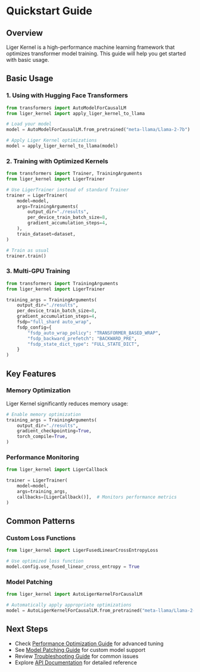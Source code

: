 # Quickstart Guide

## Overview
Liger Kernel is a high-performance machine learning framework that optimizes transformer model training. This guide will help you get started with basic usage.

## Basic Usage

### 1. Using with Hugging Face Transformers
```python
from transformers import AutoModelForCausalLM
from liger_kernel import apply_liger_kernel_to_llama

# Load your model
model = AutoModelForCausalLM.from_pretrained("meta-llama/Llama-2-7b")

# Apply Liger Kernel optimizations
model = apply_liger_kernel_to_llama(model)
```

### 2. Training with Optimized Kernels
```python
from transformers import Trainer, TrainingArguments
from liger_kernel import LigerTrainer

# Use LigerTrainer instead of standard Trainer
trainer = LigerTrainer(
    model=model,
    args=TrainingArguments(
        output_dir="./results",
        per_device_train_batch_size=8,
        gradient_accumulation_steps=4,
    ),
    train_dataset=dataset,
)

# Train as usual
trainer.train()
```

### 3. Multi-GPU Training
```python
from transformers import TrainingArguments
from liger_kernel import LigerTrainer

training_args = TrainingArguments(
    output_dir="./results",
    per_device_train_batch_size=8,
    gradient_accumulation_steps=4,
    fsdp="full_shard auto_wrap",
    fsdp_config={
        "fsdp_auto_wrap_policy": "TRANSFORMER_BASED_WRAP",
        "fsdp_backward_prefetch": "BACKWARD_PRE",
        "fsdp_state_dict_type": "FULL_STATE_DICT",
    }
)
```

## Key Features

### Memory Optimization
Liger Kernel significantly reduces memory usage:
```python
# Enable memory optimization
training_args = TrainingArguments(
    output_dir="./results",
    gradient_checkpointing=True,
    torch_compile=True,
)
```

### Performance Monitoring
```python
from liger_kernel import LigerCallback

trainer = LigerTrainer(
    model=model,
    args=training_args,
    callbacks=[LigerCallback()],  # Monitors performance metrics
)
```

## Common Patterns

### Custom Loss Functions
```python
from liger_kernel import LigerFusedLinearCrossEntropyLoss

# Use optimized loss function
model.config.use_fused_linear_cross_entropy = True
```

### Model Patching
```python
from liger_kernel import AutoLigerKernelForCausalLM

# Automatically apply appropriate optimizations
model = AutoLigerKernelForCausalLM.from_pretrained("meta-llama/Llama-2-7b")
```

## Next Steps
- Check [Performance Optimization Guide](../guides/performance-optimization.md) for advanced tuning
- See [Model Patching Guide](../guides/model-patching.md) for custom model support
- Review [Troubleshooting Guide](troubleshooting.md) for common issues
- Explore [API Documentation](../api/kernels.md) for detailed reference
